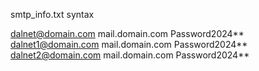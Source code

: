 smtp_info.txt syntax



dalnet@domain.com mail.domain.com Password2024**
dalnet1@domain.com mail.domain.com Password2024**
dalnet2@domain.com mail.domain.com Password2024**

